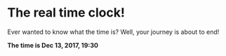 # The real time clock!

Ever wanted to know what the time is? Well, your journey is about to end!

**The time is Dec 13, 2017, 19:30**